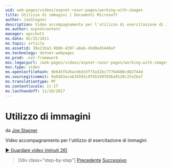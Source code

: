 ```yaml
---
uid: web-pages/videos/aspnet-razor-pages/working-with-images
title: Utilizzo di immagini | Documenti Microsoft
author: JoeStagner
description: Video accompagnamento per l'utilizzo di esercitazione di immagini
ms.author: aspnetcontent
manager: wpickett
ms.date: 02/25/2011
ms.topic: article
ms.assetid: 38e21ba3-9b08-4397-a8ab-45d0e45448af
ms.technology: dotnet-webpages
ms.prod: .net-framework
msc.legacyurl: /web-pages/videos/aspnet-razor-pages/working-with-images
msc.type: video
ms.openlocfilehash: 9b645fb26acb6d33f73a32bc7776d408cd82744d
ms.sourcegitcommit: 9a9483aceb34591c97451997036a9120c3fe2baf
ms.translationtype: MT
ms.contentlocale: it-IT
ms.lasthandoff: 11/10/2017
---
```

<a name="working-with-images"></a>Utilizzo di immagini
====================
da [Joe Stagner](https://github.com/JoeStagner)

Video accompagnamento per l'utilizzo di esercitazione di immagini

[&#9654; Guardare video (minuti 26)](https://channel9.msdn.com/Blogs/ASP-NET-Site-Videos/working-with-images)

>[!div class="step-by-step"]
[Precedente](working-with-files.md)
[Successivo](working-with-video.md)
